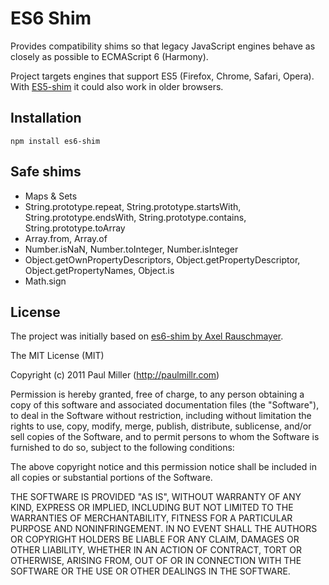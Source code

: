 # ES6 Shim
Provides compatibility shims so that legacy JavaScript engines behave as
closely as possible to ECMAScript 6 (Harmony).

Project targets engines that support ES5 (Firefox, Chrome, Safari, Opera). With
[ES5-shim](https://github.com/kriskowal/es5-shim) it could also work in older
browsers.

## Installation

    npm install es6-shim

## Safe shims
* Maps & Sets
* String.prototype.repeat, String.prototype.startsWith,
String.prototype.endsWith, String.prototype.contains, String.prototype.toArray
* Array.from, Array.of
* Number.isNaN, Number.toInteger, Number.isInteger
* Object.getOwnPropertyDescriptors, Object.getPropertyDescriptor,
Object.getPropertyNames, Object.is
* Math.sign

## License
The project was initially based on [es6-shim by Axel Rauschmayer](https://github.com/rauschma/es6-shim).

The MIT License (MIT)

Copyright (c) 2011 Paul Miller (http://paulmillr.com)

Permission is hereby granted, free of charge, to any person obtaining a copy of
this software and associated documentation files (the "Software"), to deal in
the Software without restriction, including without limitation the rights to
use, copy, modify, merge, publish, distribute, sublicense, and/or sell copies
of the Software, and to permit persons to whom the Software is furnished to do
so, subject to the following conditions:

The above copyright notice and this permission notice shall be included in all
copies or substantial portions of the Software.

THE SOFTWARE IS PROVIDED "AS IS", WITHOUT WARRANTY OF ANY KIND, EXPRESS OR
IMPLIED, INCLUDING BUT NOT LIMITED TO THE WARRANTIES OF MERCHANTABILITY,
FITNESS FOR A PARTICULAR PURPOSE AND NONINFRINGEMENT. IN NO EVENT SHALL THE
AUTHORS OR COPYRIGHT HOLDERS BE LIABLE FOR ANY CLAIM, DAMAGES OR OTHER
LIABILITY, WHETHER IN AN ACTION OF CONTRACT, TORT OR OTHERWISE, ARISING FROM,
OUT OF OR IN CONNECTION WITH THE SOFTWARE OR THE USE OR OTHER DEALINGS IN THE
SOFTWARE.
